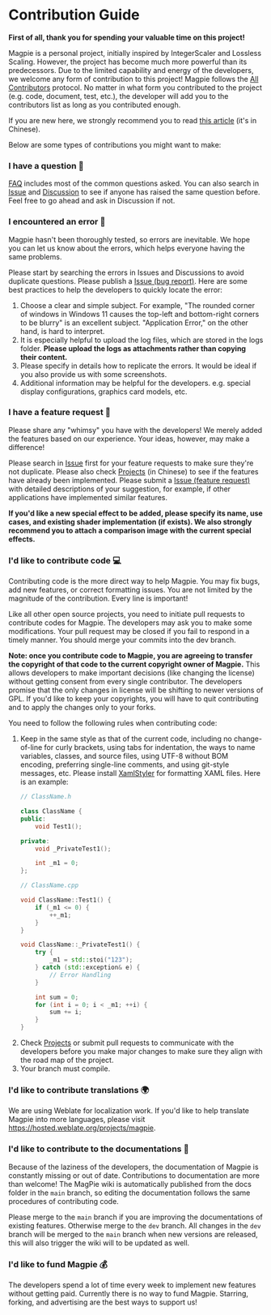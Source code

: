 # Contribution Guide

**First of all, thank you for spending your valuable time on this project!**

Magpie is a personal project, initially inspired by IntegerScaler and Lossless Scaling. However, the project has become much more powerful than its predecessors. Due to the limited capability and energy of the developers, we welcome any form of contribution to this project! Magpie follows the [All Contributors](https://github.com/all-contributors/all-contributors) protocol. No matter in what form you contributed to the project (e.g. code, document, test, etc.), the developer will add you to the contributors list as long as you contributed enough.

If you are new here, we strongly recommend you to read [this article](https://opensourceway.community/open-source-guide/how-to-contribute/) (it's in Chinese).

Below are some types of contributions you might want to make:

### I have a question 🙏

[FAQ](https://github.com/Blinue/Magpie/wiki/FAQ_EN) includes most of the common questions asked. You can also search in [Issue](https://github.com/Blinue/Magpie/issues) and [Discussion](https://github.com/Blinue/Magpie/discussions) to see if anyone has raised the same question before. Feel free to go ahead and ask in Discussion if not.

### I encountered an error 🐞

Magpie hasn't been thoroughly tested, so errors are inevitable. We hope you can let us know about the errors, which helps everyone having the same problems.

Please start by searching the errors in Issues and Discussions to avoid duplicate questions. Please publish a [Issue (bug report)](https://github.com/Blinue/Magpie/issues/new?assignees=&labels=bug&template=01_bug.yaml). Here are some best practices to help the developers to quickly locate the error:

1. Choose a clear and simple subject. For example, "The rounded corner of windows in Windows 11 causes the top-left and bottom-right corners to be blurry" is an excellent subject. "Application Error," on the other hand, is hard to interpret.
2. It is especially helpful to upload the log files, which are stored in the logs folder. **Please upload the logs as attachments rather than copying their content.**
3. Please specify in details how to replicate the errors. It would be ideal if you also provide us with some screenshots.
4. Additional information may be helpful for the developers. e.g. special display configurations, graphics card models, etc.

### I have a feature request 🚀

Please share any "whimsy" you have with the developers! We merely added the features based on our experience. Your ideas, however, may make a difference!

Please search in [Issue](https://github.com/Blinue/Magpie/issues) first for your feature requests to make sure they're not duplicate. Please also check [Projects](https://github.com/Blinue/Magpie/projects) (in Chinese) to see if the features have already been implemented. Please submit a [Issue (feature request)](https://github.com/Blinue/Magpie/issues/new?assignees=&labels=enhancement&template=03_request.yaml) with detailed descriptions of your suggestion, for example, if other applications have implemented similar features.

**If you'd like a new special effect to be added, please specify its name, use cases, and existing shader implementation (if exists). We also strongly recommend you to attach a comparison image with the current special effects.**

### I'd like to contribute code 💻

Contributing code is the more direct way to help Magpie. You may fix bugs, add new features, or correct formatting issues. You are not limited by the magnitude of the contribution. Every line is important!

Like all other open source projects, you need to initiate pull requests to contribute codes for Magpie. The developers may ask you to make some modifications. Your pull request may be closed if you fail to respond in a timely manner. You should merge your commits into the dev branch.

**Note: once you contribute code to Magpie, you are agreeing to transfer the copyright of that code to the current copyright owner of Magpie.** This allows developers to make important decisions (like changing the license) without getting consent from every single contributor. The developers promise that the only changes in license will be shifting to newer versions of GPL. If you'd like to keep your copyrights, you will have to quit contributing and to apply the changes only to your forks.

You need to follow the following rules when contributing code:

1. Keep in the same style as that of the current code, including no change-of-line for curly brackets, using tabs for indentation, the ways to name variables, classes, and source files, using UTF-8 without BOM encoding, preferring single-line comments, and using git-style messages, etc. Please install [XamlStyler](https://github.com/Xavalon/XamlStyler) for formatting XAML files. Here is an example:
    ``` c++
    // ClassName.h
    
    class ClassName {
    public:
        void Test1();

    private:
        void _PrivateTest1();

        int _m1 = 0;
    };
    
    // ClassName.cpp
    
    void ClassName::Test1() {
        if (_m1 <= 0) {
            ++_m1;
        }
    }

    void ClassName::_PrivateTest1() {
        try {
            _m1 = std::stoi("123");
        } catch (std::exception& e) {
            // Error Handling
        }

        int sum = 0;
        for (int i = 0; i < _m1; ++i) {
            sum += i;
        }
    }
    ```
2. Check [Projects](https://github.com/Blinue/Magpie/projects) or submit pull requests to communicate with the developers before you make major changes to make sure they align with the road map of the project.
3. Your branch must compile.

### I'd like to contribute translations 🌍

We are using Weblate for localization work. If you'd like to help translate Magpie into more languages, please visit https://hosted.weblate.org/projects/magpie.

### I'd like to contribute to the documentations 📖

Because of the laziness of the developers, the documentation of Magpie is constantly missing or out of date. Contributions to documentation are more than welcome! The MagPie wiki is automatically published from the docs folder in the `main` branch, so editing the documentation follows the same procedures of contributing code.

Please merge to the `main` branch if you are improving the documentations of existing features. Otherwise merge to the `dev` branch. All changes in the `dev` branch will be merged to the `main` branch when new versions are released, this will also trigger the wiki will to be updated as well.

### I'd like to fund Magpie 💰

The developers spend a lot of time every week to implement new features without getting paid. Currently there is no way to fund Magpie. Starring, forking, and advertising are the best ways to support us!
